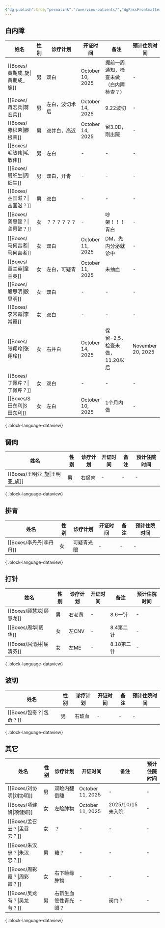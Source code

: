 ```yaml
---
{"dg-publish":true,"permalink":"/overview-patients/","dgPassFrontmatter":true}
---
```



## 白内障
| 姓名                        | 性别 | 诊疗计划    | 开证时间             | 备注                  | 预计住院时间            |
| ------------------------- | -- | ------- | ---------------- | ------------------- | ----------------- |
| [[Boxes/黄期成_旎\|黄期成_旎]] | 男  | 双白      | October 10, 2025 | 提前一周通知，检查未做（白内障检查？） | \-                |
| [[Boxes/蒋宏兵\|蒋宏兵]]     | 男  | 左白，波切术后 | October 14, 2025 | 9.22波切              | \-                |
| [[Boxes/滕根荣\|滕根荣]]     | 男  | 双并白，高近  | October 14, 2025 | 留3.0D，刚出院           | \-                |
| [[Boxes/毛敏伟\|毛敏伟]]     | 男  | 左白      | \-               | \-                  | \-                |
| [[Boxes/周细生\|周细生]]     | 男  | 双白，开青   | \-               | \-                  | \-                |
| [[Boxes/丛国滋？\|丛国滋？]]   | 男  | 双白      | \-               | \-                  | \-                |
| [[Boxes/龚惠懿？\|龚惠懿？]]   | 女  | ？？？？？？  | \-               | 吵架！！！青白             | \-                |
| [[Boxes/马何吉者\|马何吉者]]   | 女  | 双白      | October 11, 2025 | DM，先内分泌就诊中          | \-                |
| [[Boxes/童兰英\|童兰英]]     | 女  | 左白，可疑青  | October 11, 2025 | 未抽血                 | \-                |
| [[Boxes/殷思明\|殷思明]]     | 女  | 双白      | \-               | \-                  | \-                |
| [[Boxes/李常霞\|李常霞]]     | 女  | 双白      | \-               | \-                  | \-                |
| [[Boxes/张翔玲\|张翔玲]]     | 女  | 右并白     | October 14, 2025 | 保留-2.5，检查未做，11.20以后 | November 20, 2025 |
| [[Boxes/丁佩芹？\|丁佩芹？]]   | 女  | 双白      | \-               | \-                  | \-                |
| [[Boxes/S田东利\|S田东利]]   | 女  | 左白      | October 10, 2025 | 1个月内做               | \-                |

{ .block-language-dataview}

## 胬肉
| 姓名                        | 性别 | 诊疗计划 | 开证时间 | 备注 | 预计住院时间 |
| ------------------------- | -- | ---- | ---- | -- | ------ |
| [[Boxes/王明亚_旎\|王明亚_旎]] | 男  | 右胬肉  | \-   | \- | \-     |

{ .block-language-dataview}


## 排青
| 姓名                    | 性别 | 诊疗计划  | 开证时间 | 备注 | 预计住院时间 |
| --------------------- | -- | ----- | ---- | -- | ------ |
| [[Boxes/李丹丹\|李丹丹]] | 女  | 可疑青光眼 | \-   | \- | \-     |

{ .block-language-dataview}


## 打针 
| 姓名                    | 性别 | 诊疗计划 | 开证时间 | 备注      | 预计住院时间 |
| --------------------- | -- | ---- | ---- | ------- | ------ |
| [[Boxes/顾慧龙\|顾慧龙]] | 男  | 右老黄  | \-   | 8.6一针   | \-     |
| [[Boxes/周华\|周华]]   | 女  | 左CNV | \-   | 8.4第二针  | \-     |
| [[Boxes/屈清芬\|屈清芬]] | 女  | 左ME  | \-   | 8.18第二针 | \-     |

{ .block-language-dataview}

## 波切
| 姓名                    | 性别 | 诊疗计划 | 开证时间 | 备注 | 预计住院时间 |
| --------------------- | -- | ---- | ---- | -- | ------ |
| [[Boxes/包奇？\|包奇？]] | 男  | 右玻血  | \-   | \- | \-     |

{ .block-language-dataview}

## 其它
| 姓名                      | 性别 | 诊疗计划       | 开证时间             | 备注            | 预计住院时间 |
| ----------------------- | -- | ---------- | ---------------- | ------------- | ------ |
| [[Boxes/刘协明\|刘协明]]   | 男  | 双睑内翻倒睫     | October 11, 2025 | \-            | \-     |
| [[Boxes/项健妍\|项健妍]]   | 女  | 左睑肿物       | October 11, 2025 | 2025/10/15未入院 | \-     |
| [[Boxes/孟召云？\|孟召云？]] | 女  | ？          | \-               | \-            | \-     |
| [[Boxes/朱汉忠？\|朱汉忠？]] | 男  | 糖？         | \-               | \-            | \-     |
| [[Boxes/周彩霞？\|周彩霞？]] | 女  | 右下睑缘肿物     | \-               | \-            | \-     |
| [[Boxes/吴龙有？\|吴龙有？]] | 男  | 右新生血管性青光眼？ | \-               | 阀门？           | \-     |

{ .block-language-dataview}